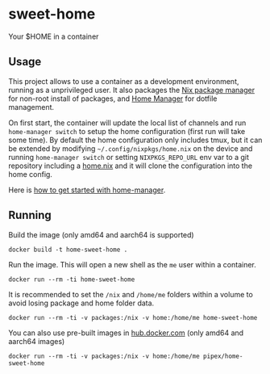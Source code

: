 # sweet-home
Your $HOME in a container 

## Usage

This project allows to use a container as a development environment, running as a unprivileged user.
It also packages the [Nix package manager](https://nixos.org/manual/nix/stable/introduction.html) for
non-root install of packages, and [Home Manager](https://github.com/nix-community/home-manager) for dotfile
management.

On first start, the container will update the local list of channels and run `home-manager switch` to setup the
home configuration (first run will take some time). By default the home configuration only includes tmux, but it can be extended by modifying 
`~/.config/nixpkgs/home.nix` on the device and running `home-manager switch` or setting `NIXPKGS_REPO_URL` env var to
a git repository including a [home.nix](home.nix) and it will clone the configuration into the home config.

Here is [how to get started with home-manager](https://ghedam.at/24353/tutorial-getting-started-with-home-manager-for-nix).

## Running

Build the image (only amd64 and aarch64 is supported)

```
docker build -t home-sweet-home .
```

Run the image. This will open a new shell as the `me` user within a container.
```
docker run --rm -ti home-sweet-home
```

It is recommended to set the `/nix` and `/home/me` folders within a volume to avoid
losing package and home folder data.
```
docker run --rm -ti -v packages:/nix -v home:/home/me home-sweet-home
```

You can also use pre-built images in [hub.docker.com](https://hub.docker.com/u/pipex/sweet-home) (only amd64 and aarch64 images)

```
docker run --rm -ti -v packages:/nix -v home:/home/me pipex/home-sweet-home
```
